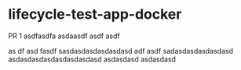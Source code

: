 # lifecycle-test-app-docker

PR 1
asdfasdfa
asdaasdf asdf asdf

as
df asd fasdf
sasdasdasdasdasdasd
adf asdf
sadasdasdasdasdasd
asdasdasdasdasdasdasdasd
asdasdasd
asdasdasd
